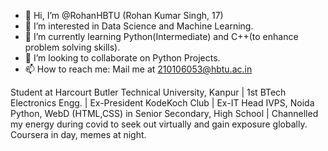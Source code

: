 - 👋 Hi, I’m @RohanHBTU (Rohan Kumar Singh, 17)
- 👀 I’m interested in Data Science and Machine Learning.
- 🌱 I’m currently learning Python(Intermediate) and C++(to enhance problem solving skills).
- 💞️ I’m looking to collaborate on Python Projects.
- 📫 How to reach me: Mail me at 210106053@hbtu.ac.in 

Student at Harcourt Butler Technical University, Kanpur | 1st BTech Electronics Engg. | Ex-President KodeKoch Club | Ex-IT Head IVPS, Noida 
Python, WebD (HTML,CSS) in Senior Secondary, High School | Channelled my energy during covid to seek out virtually and gain exposure globally.
Coursera in day, memes at night.

<!---
RohanHBTU/RohanHBTU is a ✨ special ✨ repository because its `README.md` (this file) appears on your GitHub profile.
You can click the Preview link to take a look at your changes.
--->

